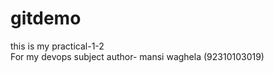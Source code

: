 # gitdemo
this is my practical-1-2 
<br>
For my devops subject
author- mansi waghela (92310103019)

